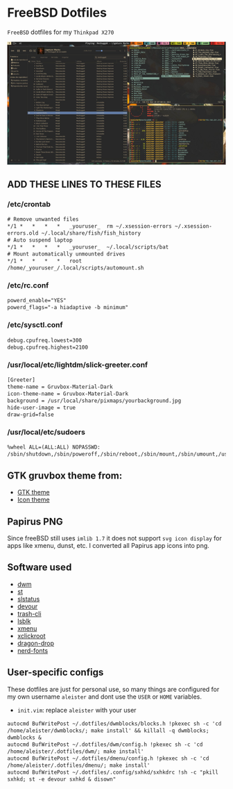 # FreeBSD Dotfiles

`FreeBSD` dotfiles for my `Thinkpad X270`

![image](https://raw.githubusercontent.com/aleister888/freeBSD-dotfiles/master/2022_12_08-13_13_44.jpg)

## ADD THESE LINES TO THESE FILES

### /etc/crontab

```
# Remove unwanted files
*/1	*	*	*	*	_youruser_	rm ~/.xsession-errors ~/.xsession-errors.old ~/.local/share/fish/fish_history
# Auto suspend laptop
*/1	*	*	*	*	_youruser_	~/.local/scripts/bat
# Mount automatically unmounted drives
*/1	*	*	*	*	root		/home/_youruser_/.local/scripts/automount.sh
```

### /etc/rc.conf

```
powerd_enable="YES"
powerd_flags="-a hiadaptive -b minimum"
```

### /etc/sysctl.conf

```
debug.cpufreq.lowest=300
debug.cpufreq.highest=2100
```

### /usr/local/etc/lightdm/slick-greeter.conf

```
[Greeter]
theme-name = Gruvbox-Material-Dark
icon-theme-name = Gruvbox-Material-Dark
background = /usr/local/share/pixmaps/yourbackground.jpg
hide-user-image = true
draw-grid=false
```

### /usr/local/etc/sudoers

```
%wheel ALL=(ALL:ALL) NOPASSWD: /sbin/shutdown,/sbin/poweroff,/sbin/reboot,/sbin/mount,/sbin/umount,/usr/sbin/pkg,/usr/local/bin/xclickroot,/usr/local/bin/networkmgr
```

## GTK gruvbox theme from:

- [GTK theme](https://github.com/jmattheis/gruvbox-dark-icons-gtk)
- [Icon theme](https://github.com/jmattheis/gruvbox-dark-gtk)

## Papirus PNG

Since freeBSD still uses `imlib 1.7` it does not support `svg icon display`
for apps like xmenu, dunst, etc. I converted all Papirus app icons
into png.

## Software used

- [dwm](https://dwm.suckless.org/)
- [st](https://st.suckless.org/)
- [slstatus](https://tools.suckless.org/slstatus/)
- [devour](https://github.com/salman-abedin/devour.git)
- [trash-cli](https://github.com/andreafrancia/trash-cli.git)
- [lsblk](https://www.freshports.org/sysutils/lsblk/)
- [xmenu](https://github.com/phillbush/xmenu)
- [xclickroot](https://github.com/phillbush/xclickroot)
- [dragon-drop](https://github.com/mwh/dragon)
- [nerd-fonts](https://github.com/ryanoasis/nerd-fonts)

## User-specific configs

These dotfiles are just for personal use, so many things are configured for
my own username `aleister` and dont use the `USER` or `HOME` variables.

- `init.vim`: replace `aleister` with your user

```
autocmd BufWritePost ~/.dotfiles/dwmblocks/blocks.h !pkexec sh -c 'cd /home/aleister/dwmblocks/; make install' && killall -q dwmblocks; dwmblocks &
autocmd BufWritePost ~/.dotfiles/dwm/config.h !pkexec sh -c 'cd /home/aleister/.dotfiles/dwm/; make install'
autocmd BufWritePost ~/.dotfiles/dmenu/config.h !pkexec sh -c 'cd /home/aleister/.dotfiles/dmenu/; make install'
autocmd BufWritePost ~/.dotfiles/.config/sxhkd/sxhkdrc !sh -c "pkill sxhkd; st -e devour sxhkd & disown"
```
